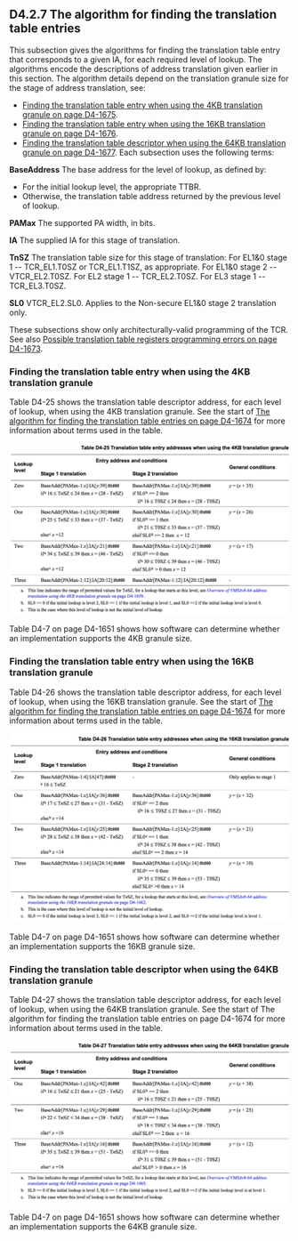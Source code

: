 ## D4.2.7 The algorithm for finding the translation table entries

This subsection gives the algorithms for finding the translation table entry that corresponds to a given IA, for each required level of lookup. The algorithms encode the descriptions of address translation given earlier in this section. The algorithm details depend on the translation granule size for the stage of address translation, see:
* [Finding the translation table entry when using the 4KB translation granule on page D4-1675](#).
* [Finding the translation table entry when using the 16KB translation granule on page D4-1676](#).
* [Finding the translation table descriptor when using the 64KB translation granule on page D4-1677](#).
Each subsection uses the following terms:

**BaseAddress**
The base address for the level of lookup, as defined by:
* For the initial lookup level, the appropriate TTBR.
* Otherwise, the translation table address returned by the previous level of lookup.

**PAMax**
The supported PA width, in bits.

**IA**
The supplied IA for this stage of translation.

**TnSZ**
The translation table size for this stage of translation:
For EL1&0 stage 1 -- TCR_EL1.T0SZ or TCR_EL1.T1SZ, as appropriate. 
For EL1&0 stage 2 -- VTCR_EL2.T0SZ.
For EL2 stage 1 -- TCR_EL2.T0SZ.
For EL3 stage 1 -- TCR_EL3.T0SZ.

**SL0**
VTCR_EL2.SL0. Applies to the Non-secure EL1&0 stage 2 translation only.

These subsections show only architecturally-valid programming of the TCR. See also [Possible translation table registers programming errors on page D4-1673](#).


### Finding the translation table entry when using the 4KB translation granule

Table D4-25 shows the translation table descriptor address, for each level of lookup, when using the 4KB translation granule. See the start of [The algorithm for finding the translation table entries on page D4-1674](#) for more information about terms used in the table.

![](table_d4_25.png)

Table D4-7 on page D4-1651 shows how software can determine whether an implementation supports the 4KB granule size.


### Finding the translation table entry when using the 16KB translation granule

Table D4-26 shows the translation table descriptor address, for each level of lookup, when using the 16KB translation granule. See the start of [The algorithm for finding the translation table entries on page D4-1674](#) for more information about terms used in the table.

![](table_d4_26.png)

Table D4-7 on page D4-1651 shows how software can determine whether an implementation supports the 16KB granule size.


### Finding the translation table descriptor when using the 64KB translation granule

Table D4-27 shows the translation table descriptor address, for each level of lookup, when using the 64KB translation granule. See the start of The algorithm for finding the translation table entries on page D4-1674 for more information about terms used in the table.

![](table_d4_27.png)


Table D4-7 on page D4-1651 shows how software can determine whether an implementation supports the 64KB granule size.

